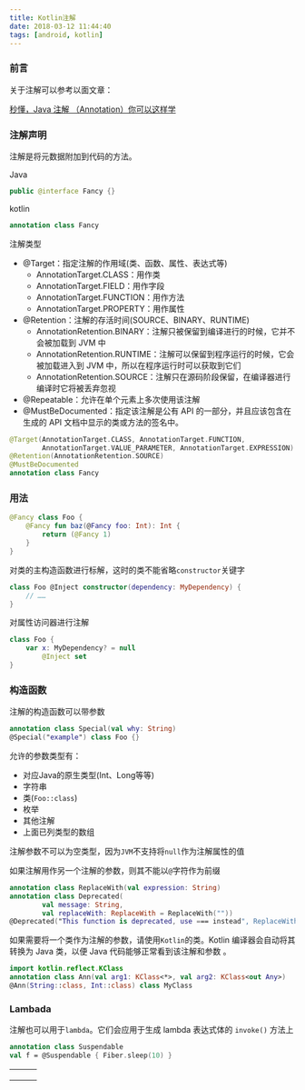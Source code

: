 ```yaml
---
title: Kotlin注解
date: 2018-03-12 11:44:40
tags: [android, kotlin]
---
```


### 前言

关于注解可以参考以面文章：

[ 秒懂，Java 注解 （Annotation）你可以这样学](http://blog.csdn.net/briblue/article/details/73824058)

<!--more-->

### 注解声明

注解是将元数据附加到代码的方法。

Java

```kotlin
public @interface Fancy {}
```

kotlin

```kotlin
annotation class Fancy
```

注解类型

- @Target：指定注解的作用域(类、函数、属性、表达式等)
  - AnnotationTarget.CLASS：用作类
  - AnnotationTarget.FIELD：用作字段
  - AnnotationTarget.FUNCTION：用作方法
  - AnnotationTarget.PROPERTY：用作属性
- @Retention：注解的存活时间(SOURCE、BINARY、RUNTIME)
  - AnnotationRetention.BINARY：注解只被保留到编译进行的时候，它并不会被加载到 JVM 中
  - AnnotationRetention.RUNTIME：注解可以保留到程序运行的时候，它会被加载进入到 JVM 中，所以在程序运行时可以获取到它们
  - AnnotationRetention.SOURCE：注解只在源码阶段保留，在编译器进行编译时它将被丢弃忽视
- @Repeatable：允许在单个元素上多次使用该注解
- @MustBeDocumented：指定该注解是公有 API 的一部分，并且应该包含在生成的 API 文档中显示的类或方法的签名中。

```kotlin
@Target(AnnotationTarget.CLASS, AnnotationTarget.FUNCTION,
        AnnotationTarget.VALUE_PARAMETER, AnnotationTarget.EXPRESSION)
@Retention(AnnotationRetention.SOURCE)
@MustBeDocumented
annotation class Fancy
```

### 用法

```kotlin
@Fancy class Foo {
    @Fancy fun baz(@Fancy foo: Int): Int {
        return (@Fancy 1)
    }
}
```

对类的主构造函数进行标解，这时的类不能省略`constructor`关键字

```kotlin
class Foo @Inject constructor(dependency: MyDependency) {
    // ……
}
```

对属性访问器进行注解

```kotlin
class Foo {
    var x: MyDependency? = null
        @Inject set
}
```

### 构造函数

注解的构造函数可以带参数

```kotlin
annotation class Special(val why: String)
@Special("example") class Foo {}
```

允许的参数类型有：

- 对应Java的原生类型(Int、Long等等)
- 字符串
- 类(`Foo::class`)
- 枚举
- 其他注解
- 上面已列类型的数组

注解参数不可以为空类型，因为`JVM`不支持将`null`作为注解属性的值

如果注解用作另一个注解的参数，则其不能以`@`字符作为前缀

```kotlin
annotation class ReplaceWith(val expression: String)
annotation class Deprecated(
        val message: String,
        val replaceWith: ReplaceWith = ReplaceWith(""))
@Deprecated("This function is deprecated, use === instead", ReplaceWith("this === other"))
```

如果需要将一个类作为注解的参数，请使用`Kotlin`的类。Kotlin 编译器会自动将其转换为 Java 类，以便 Java 代码能够正常看到该注解和参数 。

```kotlin
import kotlin.reflect.KClass
annotation class Ann(val arg1: KClass<*>, val arg2: KClass<out Any>)
@Ann(String::class, Int::class) class MyClass
```

### Lambada

注解也可以用于`lambda`。它们会应用于生成 lambda 表达式体的 `invoke()` 方法上

```kotlin
annotation class Suspendable
val f = @Suspendable { Fiber.sleep(10) }
```

|      |      |      |
| ---- | ---- | ---- |
|      |      |      |
|      |      |      |
|      |      |      |

